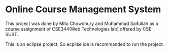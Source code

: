 # Online Course Management System

This project was done by Mitu Chowdhury and Muhammad Saifullah as a course assignment of CSE344(Web Technologies lab) offered by CSE SUST.

This is an eclipse project. So ecplise ide is recommanded to run the project.
